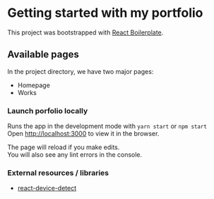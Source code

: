 # Getting started with my portfolio

This project was bootstrapped with [React Boilerplate](https://github.com/1molehayo/react-boilerplate).

## Available pages

In the project directory, we have two major pages:

- Homepage
- Works

### Launch porfolio locally

Runs the app in the development mode with `yarn start` or `npm start` \
Open [http://localhost:3000](http://localhost:3000) to view it in the browser.

The page will reload if you make edits.\
You will also see any lint errors in the console.

### External resources / libraries

- [react-device-detect](https://github.com/duskload/react-device-detect#readme)
